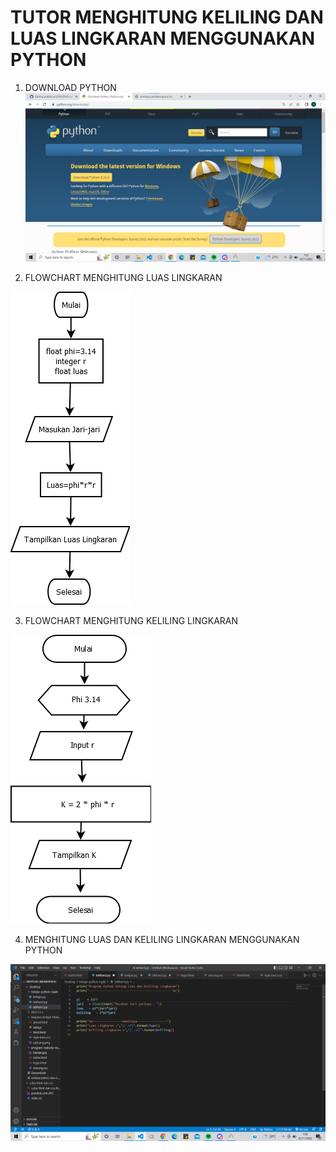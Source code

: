 # TUTOR MENGHITUNG KELILING DAN LUAS LINGKARAN MENGGUNAKAN PYTHON
1. DOWNLOAD PYTHON
![](gambar/Screenshot%202022-11-02%20072311.png)

2. FLOWCHART MENGHITUNG LUAS LINGKARAN

![](gambar/Flowchart-menghitung-luas-lingkaran-2.png)

3. FLOWCHART MENGHITUNG KELILING LINGKARAN

![](gambar/kelilinglingkaran.png)

4. MENGHITUNG LUAS DAN KELILING LINGKARAN MENGGUNAKAN PYTHON

![](gambar/Screenshot%202022-11-02%20073741.png)
